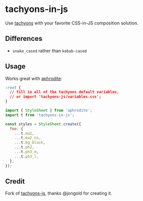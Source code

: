 # tachyons-in-js

Use [tachyons](http://tachyons.io) with your favorite CSS-in-JS composition solution.

## Differences
- `snake_cased` rather than `kebab-cased`

## Usage
Works great with [aphrodite](https://github.com/Khan/aphrodite):
```css
:root {
  // fill in all of the tachyons default variables,
  // or import 'tachyons-js/variables.css';
}
```

```javascript
import { StyleSheet } from 'aphrodite';
import t from 'tachyons-in-js';

const styles = StyleSheet.create({
  foo: {
    ...t.ma2,
    ...t.ma2_ns,
    ...t.bg_black,
    ...t.ph2,
    ...t.ph3_m,
    ...t.ph3_l,
  },
});
```

## Credit

Fork of [tachyons-js](https://github.com/jongold/tachyons-js), thanks @jongold for creating it.
